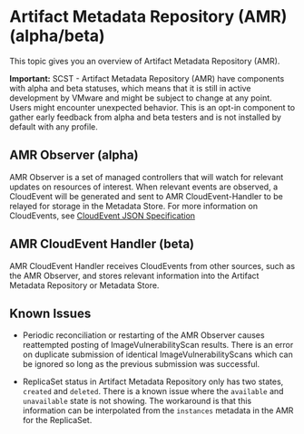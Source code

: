 # Artifact Metadata Repository (AMR) (alpha/beta)

This topic gives you an overview of Artifact Metadata Repository (AMR).

**Important:** SCST - Artifact Metadata Repository (AMR) have components with alpha and beta statuses, which means that it is still in active development by VMware and might be subject to change at any point. Users might encounter unexpected behavior. This is an opt-in component to gather early feedback from alpha and beta testers and is not installed by default with any profile.

## AMR Observer (alpha)

AMR Observer is a set of managed controllers that will watch for relevant updates on resources of interest. When relevant events are observed, a CloudEvent will be generated and sent to AMR CloudEvent-Handler to be relayed for storage in the Metadata Store. For more information on CloudEvents, see [CloudEvent JSON Specification](./cloudevents.hbs.md)

## AMR CloudEvent Handler (beta)

AMR CloudEvent Handler receives CloudEvents from other sources, such as the AMR Observer, and stores relevant information into the Artifact Metadata Repository or Metadata Store.

## Known Issues

- Periodic reconciliation or restarting of the AMR Observer causes reattempted posting of ImageVulnerabilityScan results. There is an error on duplicate submission of identical ImageVulnerabilityScans which can be ignored so long as the previous submission was successful.

- ReplicaSet status in Artifact Metadata Repository only has two states, `created` and `deleted`. There is a known issue where the `available` and `unavailable` state is not showing. The workaround is that this information can be interpolated from the `instances` metadata in the AMR for the ReplicaSet. 